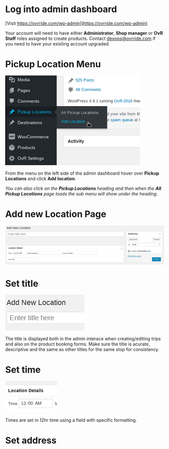 <!-- TITLE: New Pickup Location -->
<!-- SUBTITLE: Creating a new pickup location with a time and address -->

# Log into admin dashboard
[Visit https://ovrride.com/wp-admin](https://ovrride.com/wp-admin)

Your account will need to have either **Administrator**, **Shop manager** or **OvR Staff** roles assigned to create products. Contact [devops@ovrride.com](mailto:devops@ovrride.com) if you need to have your existing account upgraded.


# Pickup Location Menu
![New Pickup Location](/uploads/new-pickup-location.png "New Pickup Location")

From the menu on the left side of the admin dashboard hover over **Pickup Locations** and click **Add location**. 

*You can also click on the **Pickup Locations** heading and then when the **All Pickup Locations** page loads the sub menu will show under the heading.*

# Add new Location Page
![New Location](/uploads/new-location.png "New Location")

# Set title
![Location Title](/uploads/location-title.png "Location Title")

The title is displayed both in the admin interace when creating/editing trips and also on the product booking forms. Make sure the title is acurate, descriptive and the same as other titles for the same stop for consistency. 

# Set time
![Location Time](/uploads/location-time.png "Location Time")

Times are set in 12hr time using a field with specific formatting.

# Set address
